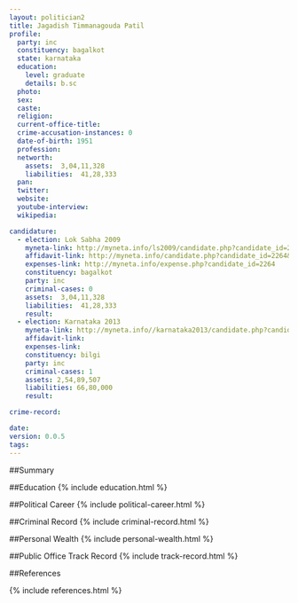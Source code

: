 ```yaml
---
layout: politician2
title: Jagadish Timmanagouda Patil
profile: 
  party: inc
  constituency: bagalkot
  state: karnataka
  education: 
    level: graduate
    details: b.sc
  photo: 
  sex: 
  caste: 
  religion: 
  current-office-title: 
  crime-accusation-instances: 0
  date-of-birth: 1951
  profession: 
  networth: 
    assets:  3,04,11,328
    liabilities:  41,28,333
  pan: 
  twitter: 
  website: 
  youtube-interview: 
  wikipedia: 

candidature: 
  - election: Lok Sabha 2009
    myneta-link: http://myneta.info/ls2009/candidate.php?candidate_id=2264
    affidavit-link: http://myneta.info/candidate.php?candidate_id=2264&scan=original
    expenses-link: http://myneta.info/expense.php?candidate_id=2264
    constituency: bagalkot 
    party: inc
    criminal-cases: 0
    assets:  3,04,11,328
    liabilities:  41,28,333
    result:  
  - election: Karnataka 2013
    myneta-link: http://myneta.info//karnataka2013/candidate.php?candidate_id=224
    affidavit-link: 
    expenses-link: 
    constituency: bilgi 
    party: inc
    criminal-cases: 1
    assets: 2,54,89,507
    liabilities: 66,80,000
    result:  

crime-record: 

date: 
version: 0.0.5
tags: 
---
```

##Summary


##Education
{% include education.html %}


##Political Career
{% include political-career.html %}


##Criminal Record
{% include criminal-record.html %}


##Personal Wealth
{% include personal-wealth.html %}


##Public Office Track Record
{% include track-record.html %}


##References


{% include references.html %}